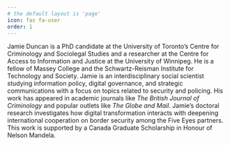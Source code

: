```yaml
---
# the default layout is 'page'
icon: fas fa-user
order: 1
---
```


Jamie Duncan is a PhD candidate at the University of Toronto’s Centre for Criminology and Sociolegal Studies and a researcher at the Centre for Access to Information and Justice at the University of Winnipeg. He is a fellow of Massey College and the Schwartz-Reisman Institute for Technology and Society. Jamie is an interdisciplinary social scientist studying information policy, digital governance, and strategic communications with a focus on topics related to security and policing. His work has appeared in academic journals like *The British Journal of Criminology* and popular outlets like *The Globe and Mail*. Jamie’s doctoral research investigates how digital transformation interacts with deepening international cooperation on border security among the Five Eyes partners. This work is supported by a Canada Graduate Scholarship in Honour of Nelson Mandela.
